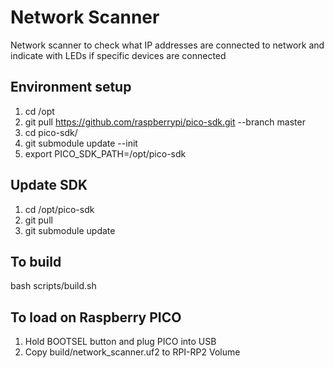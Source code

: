 # Network Scanner
Network scanner to check what IP addresses are connected to network and indicate with LEDs if specific devices are connected

## Environment setup
1. cd /opt
2. git pull https://github.com/raspberrypi/pico-sdk.git --branch master
3. cd pico-sdk/
4. git submodule update --init
5. export PICO_SDK_PATH=/opt/pico-sdk

## Update SDK
1. cd /opt/pico-sdk
2. git pull
3. git submodule update

## To build
  bash scripts/build.sh

## To load on Raspberry PICO
1. Hold BOOTSEL button and plug PICO into USB
2. Copy build/network_scanner.uf2 to RPI-RP2 Volume
